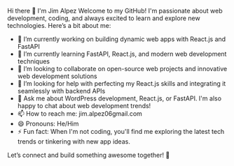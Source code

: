 Hi there 👋 I'm Jim Alpez
Welcome to my GitHub! I'm passionate about web development, coding, and always excited to learn and explore new technologies. Here’s a bit about me:

- 🔭 I’m currently working on building dynamic web apps with React.js and FastAPI
- 🌱 I’m currently learning FastAPI, React.js, and modern web development techniques
- 👯 I’m looking to collaborate on open-source web projects and innovative web development solutions
- 🤔 I’m looking for help with perfecting my React.js skills and integrating it seamlessly with backend APIs
- 💬 Ask me about WordPress development, React.js, or FastAPI. I'm also happy to chat about web development trends!
- 📫 How to reach me: jim.alpez06gmail.com
- 😄 Pronouns: He/Him
- ⚡ Fun fact: When I'm not coding, you'll find me exploring the latest tech trends or tinkering with new app ideas.

Let’s connect and build something awesome together! 🚀
